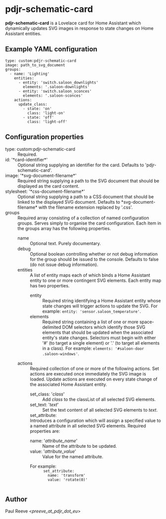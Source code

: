 # pdjr-schematic-card

**pdjr-schematic-card** is a Lovelace card for Home Assistant which
dynamically updates SVG images in response to state changes on Home
Assistant entities.

## Example YAML configuration
```
type: custom:pdjr-schematic-card
image: path_to_svg_document
groups:
  - name: 'Lighting'
    entities:
      - entity: 'switch.saloon_downlights'
        elements: '.saloon-downlights'
      - entity: 'switch.saloon_sconces'
        elements: '.saloon-sconces'
    actions:
      update_class:
        - state: 'on'
          class: 'light-on'
        - state: 'off'
          class: 'light-off'
```
## Configuration properties

<dl>
  <dt>type: custom:pdjr-schematic-card</dt>
  <dd>
  Required.
  </dd>
  <dt>id: '*card-identifier*'</dt>
  <dd>
  Optional string supplying an identifier for the card.
  Defaults to 'pdjr-schematic-card'.
  </dd>
  <dt>image: '*svg-document-filename*'</dt>
  <dd>
  Required string supplying a path to the SVG document that should be
  displayed as the card content.
  </dd>
  <dt>stylesheet: '*css-document-filename*'</dt>
  <dd>
  Optional string supplying a path to a CSS document that should be
  linked to the displayed SVG document.
  Defaults to *svg-document-filename* with the filename extension
  replaced by '.css'.
  </dd>
  <dt>groups<dt>
  <dd>
  Required array consisting of a collection of named configuration groups.
  Serves simply to organise the card configuration.
  Each item in the groups array has the following properties.
  <dl>
    <dt>name</dt>
    <dd>
    Optional text. Purely documentary.
    </dd>
    <dt>debug</dt>
    <dd>
    Optional boolean controlling whether or not debug information for
    the group should be issued to the console.
    Defaults to false (do not issue debug information).
    </dd>
    <dt>entities</dt>
    <dd>
    A list of entity maps each of which binds a Home Assistant entity
    to one or more contingent SVG elements.
    Each entity map has two properties.
    <dl>
      <dt>entity</dt>
      <dd>
      Required string identifying a Home Assistant entity whose state
      changes will trigger actions to update the SVG.
      For example: <code>entity: 'sensor.saloon_temperature'</code>.
      </dd>
      <dt>elements</dt>
      <dd>
      Required string containing a list of one or more space-delimited
      DOM selectors which identify those SVG elements that should be
      updated when the associated entity's state changes.
      Selectors must begin with either '#' (to target a single element)
      or '.' (to target all elements in a class).
      For example: <code>elements: '#saloon-door .saloon-windows'</code>.
      </dd>
    </dl>
    </dd>
    <dt>actions</dt>
    <dd>
    Required collection of one or more of the following actions.
    Set actions are executed once immediately the SVG image is loaded.
    Update actions are executed on every state change of the associated
    Home Assistant entity.
    <dl>
      <dt>set_class: '<em>class</em>'</dt>
      <dd>
      Add <em>class</em> to the classList of all selected SVG elements. 
      </dd>
      <dt>set_text: '<em>text</em>'</dt>
      <dd>
      Set the text content of all selected SVG elements to <em>text</em>.
      </dd>
      <dt>set_attribute:</dt>
      Introduces a configuration which will assign a specified value to
      a named attribute in all selected SVG elements.
      Required properties are:
      <dl>
        <dt>name: '<em>attribute_name</em>'
        <dd>
        Name of the attribute to be updated.
        </dd>
        <dt>value: '<em>attribute_value</em>'
        <dd>
        Value for the named attribute.
        </dd>
      </dl>
      For example:
      <code>
      set_attribute:
        name: 'transform'
        value: 'rotate(0)'
      </code>
    </dl>
    </dd>
  </dl>
</dl>

## Author
Paul Reeve <*preeve_at_pdjr_dot_eu*>